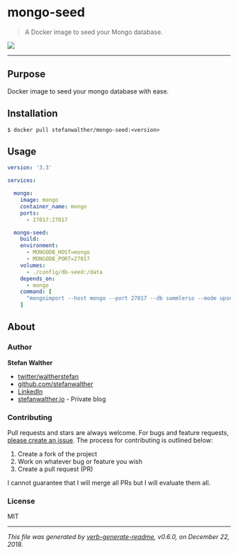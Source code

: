 # mongo-seed

> A Docker image to seed your Mongo database.

[![](https://images.microbadger.com/badges/image/stefanwalther/mongo-seed.svg)](https://microbadger.com/images/stefanwalther/mongo-seed "Get your own image badge on microbadger.com")

---

## Purpose

Docker image to seed your mongo database with ease.

## Installation

```
$ docker pull stefanwalther/mongo-seed:<version>
```

## Usage

```yaml
version: '3.3'

services:

  mongo:
    image: mongo
    container_name: mongo
    ports:
      - 27017:27017

  mongo-seed:
    build: .
    environment:
      - MONGODB_HOST=mongo
      - MONGODB_PORT=27017
    volumes:
      - ./config/db-seed:/data
    depends_on:
      - mongo
    command: [
      "mongoimport --host mongo --port 27017 --db sammlerio --mode upsert --type json --file /data/auth-service~~user.json --jsonArray"
    ]

```

## About

### Author
**Stefan Walther**

* [twitter/waltherstefan](http://twitter.com/waltherstefan)
* [github.com/stefanwalther](http://github.com/stefanwalther)
* [LinkedIn](https://www.linkedin.com/in/stefanwalther/) 
* [stefanwalther.io](http://stefanwalther.io) - Private blog

### Contributing
Pull requests and stars are always welcome. For bugs and feature requests, [please create an issue](https://github.com/stefanwalther/mongo-seed/issues). The process for contributing is outlined below:

1. Create a fork of the project
2. Work on whatever bug or feature you wish
3. Create a pull request (PR)

I cannot guarantee that I will merge all PRs but I will evaluate them all.

### License
MIT

***

_This file was generated by [verb-generate-readme](https://github.com/verbose/verb-generate-readme), v0.6.0, on December 22, 2018._

